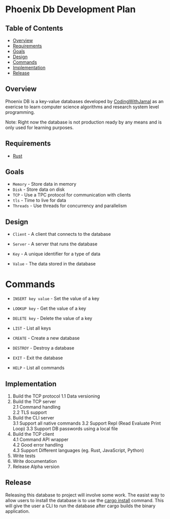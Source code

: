 # Phoenix Db Development Plan

## Table of Contents

- [Overview](#overview)
- [Requirements](#requirements)
- [Goals](#goals)
- [Design](#design)
- [Commands](#commands)
- [Implementation](#implementation)
- [Release](#release)

## Overview

Phoenix DB is a key-value databases developed by [CodingWithJamal](https://codingwithjamal.vercel.app) as an exericse to
learn computer science
algorithms and research system level programming.

Note: Right now the database is not production ready by any means and is only used for learning purposes.

## Requirements

- [Rust](https://www.rust-lang.org)

## Goals

- `Memory` - Store data in memory
- `Disk` - Store data on disk
- `TCP` - Use a TPC protocol for communication with clients
- `tls` - Time to live for data
- `Threads` - Use threads for concurrency and parallelism

## Design

- `Client` - A client that connects to the database
- `Server` - A server that runs the database

- `Key` - A unique identifier for a type of data
- `Value` - The data stored in the database

# Commands

- `INSERT key value` - Set the value of a key
- `LOOKUP key` - Get the value of a key
- `DELETE key` - Delete the value of a key

- `LIST` - List all keys
- `CREATE` - Create a new database
- `DESTROY` - Destroy a database
- `EXIT` - Exit the database
- `HELP` - List all commands

## Implementation

1. Build the TCP protocol
   1.1 Data versioning
2. Build the TCP server  
   2.1 Command handling  
   2.2 TLS support
3. Build the CLI server  
   3.1 Support all native commands
   3.2 Support Repl (Read Evaluate Print Loop)
   3.3 Support DB passwords using a local file
4. Build the TCP client  
   4.1 Command API wrapper  
   4.2 Good error handling  
   4.3 Support Different languages (eg. Rust, JavaScript, Python)
5. Write tests
6. Write documentation
7. Release Alpha version

## Release

Releasing this database to project will involve some work. The easist way to allow users to install the database is to
use the [cargo install](https://doc.rust-lang.org/cargo/commands/cargo-install.html) command. This will give the user a
CLI to run the database after cargo builds the binary application.
